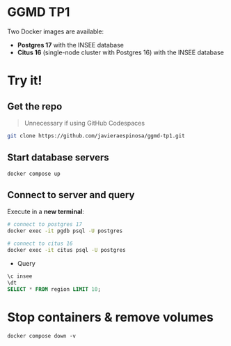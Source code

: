 # GGMD TP1 

Two Docker images are available:

* **Postgres 17** with the INSEE database
* **Citus 16** (single-node cluster with Postgres 16) with the INSEE database


# Try it! 

## Get the repo

> Unnecessary if using GitHub Codespaces

```sh
git clone https://github.com/javieraespinosa/ggmd-tp1.git
```

## Start database servers

```docker
docker compose up
```

## Connect to server and query

Execute in a **new terminal**:

```sh
# connect to postgres 17
docker exec -it pgdb psql -U postgres 

# connect to citus 16
docker exec -it citus psql -U postgres 

```

* Query

```sql
\c insee 
\dt 
SELECT * FROM region LIMIT 10;
```


# Stop containers & remove volumes

```docker
docker compose down -v
```
